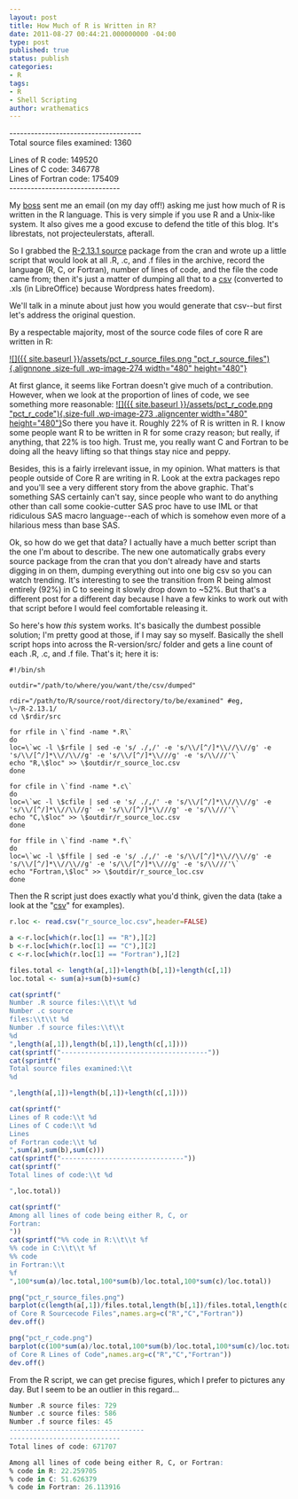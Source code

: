 ```yaml
---
layout: post
title: How Much of R is Written in R?
date: 2011-08-27 00:44:21.000000000 -04:00
type: post
published: true
status: publish
categories:
- R
tags:
- R
- Shell Scripting
author: wrathematics
---
```

-------------------------------------<br />
Total source files examined:	 1360</p>
<p>Lines of R code:	 149520<br />
Lines of C code:	 346778<br />
Lines of Fortran code:	 175409<br />
-------------------------------<br />


My [boss](http://r4stats.com) sent me an email (on my day off!) asking
me just how much of R is written in the R language. This is very simple
if you use R and a Unix-like system. It also gives me a good excuse to
defend the title of this blog. It's librestats, not projecteulerstats,
afterall.

So I grabbed the [R-2.13.1
source](http://cran.r-project.org/src/base/R-2/R-2.13.1.tar.gz) package
from the cran and wrote up a little script that would look at all .R,
.c, and .f files in the archive, record the language (R, C, or Fortran),
number of lines of code, and the file the code came from; then it's just
a matter of dumping all that to a
[csv](http://librestats.files.wordpress.com/2011/08/r_source_loc.xls)
(converted to .xls (in LibreOffice) because Wordpress hates freedom).

We'll talk in a minute about just how you would generate that csv--but
first let's address the original question.

By a respectable majority, most of the source code files of core R are
written in R:

[![]({{ site.baseurl }}/assets/pct_r_source_files.png "pct_r_source_files"){.alignnone
.size-full .wp-image-274 width="480"
height="480"}](http://librestats.files.wordpress.com/2011/08/pct_r_source_files.png)

At first glance, it seems like Fortran doesn't give much of a
contribution. However, when we look at the proportion of lines of code,
we see something more reasonable:
[![]({{ site.baseurl }}/assets/pct_r_code.png "pct_r_code"){.size-full
.wp-image-273 .aligncenter width="480"
height="480"}](http://librestats.files.wordpress.com/2011/08/pct_r_code.png)So
there you have it. Roughly 22% of R is written in R. I know some people
want R to be written in R for some crazy reason; but really, if
anything, that 22% is too high. Trust me, you really want C and Fortran
to be doing all the heavy lifting so that things stay nice and peppy.

Besides, this is a fairly irrelevant issue, in my opinion. What matters
is that people outside of Core R are writing in R. Look at the extra
packages repo and you'll see a very different story from the above
graphic. That's something SAS certainly can't say, since people who want
to do anything other than call some cookie-cutter SAS proc have to use
IML or that ridiculous SAS macro language--each of which is somehow even
more of a hilarious mess than base SAS.

Ok, so how do we get that data? I actually have a much better script
than the one I'm about to describe. The new one automatically grabs
every source package from the cran that you don't already have and
starts digging in on them, dumping everything out into one big csv so
you can watch trending. It's interesting to see the transition from R
being almost entirely (92%) in C to seeing it slowly drop down to \~52%.
But that's a different post for a different day because I have a few
kinks to work out with that script before I would feel comfortable
releasing it.

So here's how *this* system works. It's basically the dumbest possible
solution; I'm pretty good at those, if I may say so myself. Basically
the shell script hops into across the R-version/src/ folder and gets a
line count of each .R, .c, and .f file. That's it; here it is:

```shell
#!/bin/sh

outdir="/path/to/where/you/want/the/csv/dumped"

rdir="/path/to/R/source/root/directory/to/be/examined" #eg,
\~/R-2.13.1/
cd \$rdir/src

for rfile in \`find -name *.R\`
do
loc=\`wc -l \$rfile | sed -e 's/ ./,/' -e 's/\\/[^/]*\\//\\//g' -e
's/\\/[^/]*\\//\\//g' -e 's/\\/[^/]*\\///g' -e 's/\\///'\`
echo "R,\$loc" >> \$outdir/r_source_loc.csv
done

for cfile in \`find -name *.c\`
do
loc=\`wc -l \$cfile | sed -e 's/ ./,/' -e 's/\\/[^/]*\\//\\//g' -e
's/\\/[^/]*\\//\\//g' -e 's/\\/[^/]*\\///g' -e 's/\\///'\`
echo "C,\$loc" >> \$outdir/r_source_loc.csv
done

for ffile in \`find -name *.f\`
do
loc=\`wc -l \$ffile | sed -e 's/ ./,/' -e 's/\\/[^/]*\\//\\//g' -e
's/\\/[^/]*\\//\\//g' -e 's/\\/[^/]*\\///g' -e 's/\\///'\`
echo "Fortran,\$loc" >> \$outdir/r_source_loc.csv
done
```

Then the R script just does exactly what you'd think, given the data
(take a look at the
"[csv](http://librestats.files.wordpress.com/2011/08/r_source_loc.xls)"
for examples).

```R
r.loc <- read.csv("r_source_loc.csv",header=FALSE)

a <-r.loc[which(r.loc[1] == "R"),][2]
b <-r.loc[which(r.loc[1] == "C"),][2]
c <-r.loc[which(r.loc[1] == "Fortran"),][2]

files.total <- length(a[,1])+length(b[,1])+length(c[,1])
loc.total <- sum(a)+sum(b)+sum(c)

cat(sprintf("
Number .R source files:\\t\\t %d
Number .c source
files:\\t\\t %d
Number .f source files:\\t\\t
%d
",length(a[,1]),length(b[,1]),length(c[,1])))
cat(sprintf("-------------------------------------"))
cat(sprintf("
Total source files examined:\\t
%d

",length(a[,1])+length(b[,1])+length(c[,1])))

cat(sprintf("
Lines of R code:\\t %d
Lines of C code:\\t %d
Lines
of Fortran code:\\t %d
",sum(a),sum(b),sum(c)))
cat(sprintf("-------------------------------"))
cat(sprintf("
Total lines of code:\\t %d

",loc.total))

cat(sprintf("
Among all lines of code being either R, C, or
Fortran:
"))
cat(sprintf("%% code in R:\\t\\t %f
%% code in C:\\t\\t %f
%% code
in Fortran:\\t
%f
",100*sum(a)/loc.total,100*sum(b)/loc.total,100*sum(c)/loc.total))

png("pct_r_source_files.png")
barplot(c(length(a[,1])/files.total,length(b[,1])/files.total,length(c[,1])/files.total),main="Percent
of Core R Sourcecode Files",names.arg=c("R","C","Fortran"))
dev.off()

png("pct_r_code.png")
barplot(c(100*sum(a)/loc.total,100*sum(b)/loc.total,100*sum(c)/loc.total),main="Percent
of Core R Lines of Code",names.arg=c("R","C","Fortran"))
dev.off()
```

From the R script, we can get precise figures, which I prefer to
pictures any day. But I seem to be an outlier in this regard...

```R
Number .R source files: 729
Number .c source files: 586
Number .f source files: 45
----------------------------------
----------------------------
Total lines of code: 671707

Among all lines of code being either R, C, or Fortran:
% code in R: 22.259705
% code in C: 51.626379
% code in Fortran: 26.113916

```
